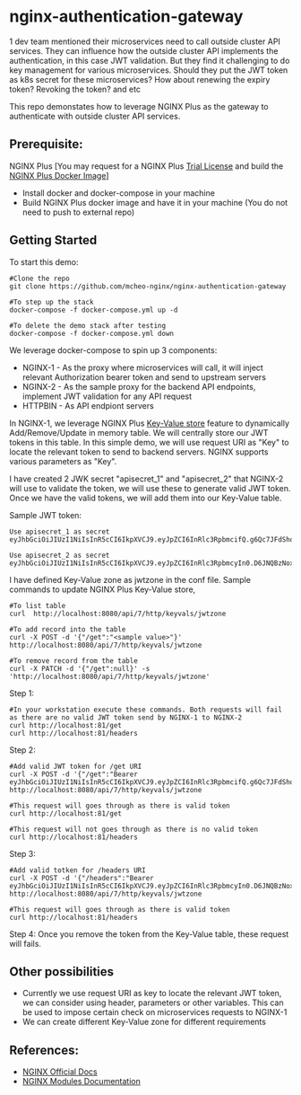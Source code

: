 # nginx-authentication-gateway

1 dev team mentioned their microservices need to call outside cluster API services. They can influence how the outside cluster API implements the authentication, in this case JWT validation. But they find it challenging to do key management for various microservices. Should they put the JWT token as k8s secret for these microservices? How about renewing the expiry token? Revoking the token? and etc

This repo demonstates how to leverage NGINX Plus as the gateway to authenticate with outside cluster API services.

## Prerequisite: 
NGINX Plus [You may request for a NGINX Plus [Trial License](https://www.nginx.com/free-trial-request/) and build the [NGINX Plus Docker Image](https://docs.nginx.com/nginx/admin-guide/installing-nginx/installing-nginx-docker/)]

- Install docker and docker-compose in your machine
- Build NGINX Plus docker image and have it in your machine (You do not need to push to external repo)


## Getting Started
To start this demo:
```
#Clone the repo
git clone https://github.com/mcheo-nginx/nginx-authentication-gateway

#To step up the stack
docker-compose -f docker-compose.yml up -d 

#To delete the demo stack after testing
docker-compose -f docker-compose.yml down
```

We leverage docker-compose to spin up 3 components:
- NGINX-1 - As the proxy where microservices will call, it will inject relevant Authorization bearer token and send to upstream servers
- NGINX-2 - As the sample proxy for the backend API endpoints, implement JWT validation for any API request
- HTTPBIN - As API endpiont servers


In NGINX-1, we leverage NGINX Plus [Key-Value store](http://nginx.org/en/docs/http/ngx_http_keyval_module.html) feature to dynamically Add/Remove/Update in memory table. We will centrally store our JWT tokens in this table. In this simple demo, we will use request URI as "Key" to locate the relevant token to send to backend servers. NGINX supports various parameters as "Key".

I have created 2 JWK secret "apisecret_1" and "apisecret_2" that NGINX-2 will use to validate the token, we will use these to generate valid JWT token. Once we have the valid tokens, we will add them into our Key-Value table.

Sample JWT token:
```
Use apisecret_1 as secret
eyJhbGciOiJIUzI1NiIsInR5cCI6IkpXVCJ9.eyJpZCI6InRlc3RpbmcifQ.g6Qc7JFdShojUrYthuf3sl57SrygzHba7qIBFnpx_Vs

Use apisecret_2 as secret 
eyJhbGciOiJIUzI1NiIsInR5cCI6IkpXVCJ9.eyJpZCI6InRlc3RpbmcyIn0.D6JNQBzNoxzolnexo2N_kJH8prYZOv74x7BeqCLYNo8
````

I have defined Key-Value zone as jwtzone in the conf file. Sample commands to update NGINX Plus Key-Value store, 
```
#To list table
curl  http://localhost:8080/api/7/http/keyvals/jwtzone

#To add record into the table
curl -X POST -d '{"/get":"<sample value>"}'  http://localhost:8080/api/7/http/keyvals/jwtzone

#To remove record from the table
curl -X PATCH -d '{"/get":null}' -s 'http://localhost:8080/api/7/http/keyvals/jwtzone'
```

Step 1:
```
#In your workstation execute these commands. Both requests will fail as there are no valid JWT token send by NGINX-1 to NGINX-2
curl http://localhost:81/get
curl http://localhost:81/headers
```
Step 2:
```
#Add valid JWT token for /get URI
curl -X POST -d '{"/get":"Bearer eyJhbGciOiJIUzI1NiIsInR5cCI6IkpXVCJ9.eyJpZCI6InRlc3RpbmcifQ.g6Qc7JFdShojUrYthuf3sl57SrygzHba7qIBFnpx_Vs"}'  http://localhost:8080/api/7/http/keyvals/jwtzone

#This request will goes through as there is valid token
curl http://localhost:81/get

#This request will not goes through as there is no valid token
curl http://localhost:81/headers

```

Step 3:
```
#Add valid totken for /headers URI
curl -X POST -d '{"/headers":"Bearer eyJhbGciOiJIUzI1NiIsInR5cCI6IkpXVCJ9.eyJpZCI6InRlc3RpbmcyIn0.D6JNQBzNoxzolnexo2N_kJH8prYZOv74x7BeqCLYNo8"}'  http://localhost:8080/api/7/http/keyvals/jwtzone

#This request will goes through as there is valid token
curl http://localhost:81/headers

```
Step 4:
Once you remove the token from the Key-Value table, these request will fails.



## Other possibilities
- Currently we use request URI as key to locate the relevant JWT token, we can consider using header, parameters or other variables. This can be used to impose certain check on microservices requests to NGINX-1
- We can create different Key-Value zone for different requirements



## References:
- [NGINX Official Docs](https://docs.nginx.com/)
- [NGINX Modules Documentation](http://nginx.org/en/docs/)

